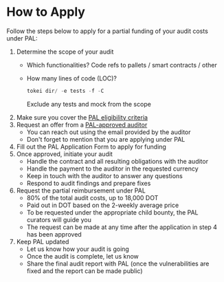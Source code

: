 # How to Apply

Follow the steps below to apply for a partial funding of your audit costs under PAL:

1. Determine the scope of your audit
     - Which functionalities? 
       Code refs to pallets / smart contracts / other
        
     - How many lines of code (LOC)?   
        ```jsx
        tokei dir/ -e tests -f -C
        ```
        
       Exclude any tests and mock from the scope
2. Make sure you cover the [PAL eligibility criteria](/applications_criteria.md#eligibility-criteria)
3. Request an offer from a [PAL-approved auditor](/auditors.md)
     - You can reach out using the email provided by the auditor
     - Don't forget to mention that you are applying under PAL
4. Fill out the PAL Application Form to apply for funding
5. Once approved, initiate your audit
     - Handle the contract and all resulting obligations with the auditor
     - Handle the payment to the auditor in the requested currency
     - Keep in touch with the auditor to answer any questions 
     - Respond to audit findings and prepare fixes
6. Request the partial reimbursement under PAL
     - 80% of the total audit costs, up to 18,000 DOT
     - Paid out in DOT based on the 2-weekly average price
     - To be requested under the appropriate child bounty, the PAL curators will guide you
     - The request can be made at any time after the application in step 4 has been approved
7. Keep PAL updated
     - Let us know how your audit is going
     - Once the audit is complete, let us know
     - Share the final audit report with PAL (once the vulnerabilities are fixed and the report can be made public)
